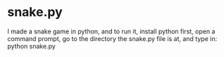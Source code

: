 # snake.py
I made a snake game in python, and to run it, install python first, open a command prompt, go to the directory the snake.py file is at, and type in: python snake.py
